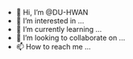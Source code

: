 - 👋 Hi, I’m @DU-HWAN
- 👀 I’m interested in ...
- 🌱 I’m currently learning ...
- 💞️ I’m looking to collaborate on ...
- 📫 How to reach me ...

<!---
DU-HWAN/DU-HWAN is a ✨ special ✨ repository because its `README.md` (this file) appears on your GitHub profile.
You can click the Preview link to take a look at your changes.
--->
